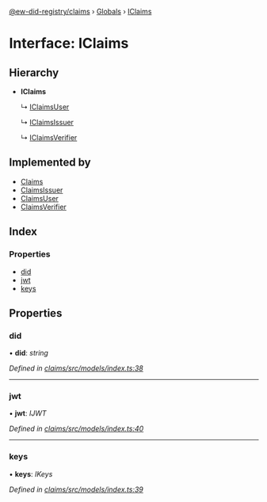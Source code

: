 [@ew-did-registry/claims](../README.md) › [Globals](../globals.md) › [IClaims](iclaims.md)

# Interface: IClaims

## Hierarchy

* **IClaims**

  ↳ [IClaimsUser](iclaimsuser.md)

  ↳ [IClaimsIssuer](iclaimsissuer.md)

  ↳ [IClaimsVerifier](iclaimsverifier.md)

## Implemented by

* [Claims](../classes/claims.md)
* [ClaimsIssuer](../classes/claimsissuer.md)
* [ClaimsUser](../classes/claimsuser.md)
* [ClaimsVerifier](../classes/claimsverifier.md)

## Index

### Properties

* [did](iclaims.md#did)
* [jwt](iclaims.md#jwt)
* [keys](iclaims.md#keys)

## Properties

###  did

• **did**: *string*

*Defined in [claims/src/models/index.ts:38](https://github.com/energywebfoundation/ew-did-registry/blob/c54c7fe/packages/claims/src/models/index.ts#L38)*

___

###  jwt

• **jwt**: *IJWT*

*Defined in [claims/src/models/index.ts:40](https://github.com/energywebfoundation/ew-did-registry/blob/c54c7fe/packages/claims/src/models/index.ts#L40)*

___

###  keys

• **keys**: *IKeys*

*Defined in [claims/src/models/index.ts:39](https://github.com/energywebfoundation/ew-did-registry/blob/c54c7fe/packages/claims/src/models/index.ts#L39)*
